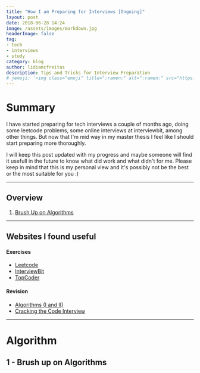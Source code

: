 ```yaml
---
title: "How I am Preparing for Interviews [Ongoing]"
layout: post
date: 2018-06-28 14:24
image: /assets/images/markdown.jpg
headerImage: false
tag:
- tech
- interviews
- study
category: blog
author: lidiamcfreitas
description: Tips and Tricks for Interview Preparation
# jemoji: '<img class="emoji" title=":ramen:" alt=":ramen:" src="https://assets.github.com/images/icons/emoji/unicode/1f35c.png" height="20" width="20" align="absmiddle">'
---
```


# Summary
I have started preparing for tech interviews a couple of months ago, doing some leetcode problems, some online interviews at interviewbit, among other things. But now that I'm mid way in my master thesis I feel like I should start preparing more thoroughly.

I will keep this post updated with my progress and maybe someone will find it usefull in the future to know what did work and what didn't for me. Please keep in mind that this is my personal view and it's possibly not be the best or the most suitable for you :) 

---

## Overview
1. [Brush Up on Algorithms](#1---brush-up-on-algorithms)


---

## Websites I found useful
#### Exercises
- [Leetcode](https://leetcode.com/)
- [InterviewBit](https://www.interviewbit.com/)
- [TopCoder](https://www.topcoder.com/)

#### Revision
- [Algorithms (I and II)](https://www.coursera.org/learn/algorithms-part1)
- [Cracking the Code Interview](https://www.amazon.com/Cracking-Coding-Interview-Programming-Questions/dp/098478280X)

---
# Algorithm

## 1 - Brush up on Algorithms


<div class="breaker"></div>